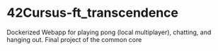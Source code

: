 # 42Cursus-ft_transcendence
Dockerized Webapp for playing pong (local multiplayer), chatting, and hanging out. Final project of the common core 
